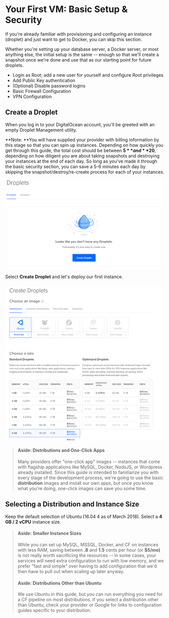 # Your First VM: Basic Setup & Security

If you're already familiar with provisioning and configuring an instance \(droplet\) and just want to get to Docker, you can skip this section.

Whether you're setting up your database server, a Docker server, or most anything else, the initial setup is the same -- enough so that we'll create a snapshot once we're done and use that as our starting point for future droplets.

* Login as Root; add a new user for yourself and configure Root privileges
* Add Public Key authentication
* \(Optional\) Disable password logins
* Basic Firewall Configuration
* VPN Configuration

## Create a Droplet

When you log in to your DigitalOcean account, you'll be greeted with an empty Droplet Management utility.

**Note: **You will have supplied your provider with billing information by this stage so that you can spin up instances. Depending on how quickly you get through this guide, the total cost should be between **$5** and **$20**, depending on how diligent you are about taking snapshots and destroying your instances at the end of each day. So long as you've made it through the basic security section, you can save a 5-6 minutes each day by skipping the snapshot/destroy/re-create process for each of your instances.

![](/assets/snip_20180317095854.png)

Select **Create Droplet** and let's deploy our first instance.

### ![](/assets/snip_20180317103147.png)

> #### Aside: Distributions and One-Click Apps
>
> Many providers offer "one-click app" images -- instances that come with flagship applications like MySQL, Docker, NodsJS, or Wordpress already installed. Since this guide is intended to familiarize you with every stage of the development process, we're going to use the basic **distribution** images and install our own apps, but once you know what you're doing, one-click images can save you some time.

## Selecting a Distribution and Instance Size

Keep the default selection of Ubuntu \(16.04 4 as of March 2018\). Select a **4 GB / 2 vCPU** instance size.

> #### Aside: Smaller Instance Sizes
>
> While you can set up MySQL, MSSQL, Docker, and CF on instances with less RAM, saving between **.8** and **1.5** cents per hour \(or **$5/mo\)** is not really worth sacrificing the resources -- in some cases, your services will need extra configuration to run with low memory, and we prefer "fast and simple" over having to add configuration that we'd then have to pull out when scaling up later anyway.
>
> #### Aside: Distributions Other than Ubuntu
>
> We use Ubuntu in this guide, but you can run everything you need for a CF pipeline on most distributions. If you select a distribution other than Ubuntu, check your provider or Google for links to configuration guides specific to your distribution.



